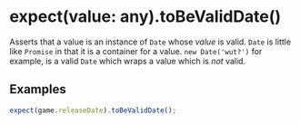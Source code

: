 # expect(value: any).toBeValidDate()

Asserts that a value is an instance of `Date` whose _value_ is valid. `Date` is little like `Promise` in that it is a
container for a value. `new Date('wut?')` for example, is a valid `Date` which wraps a value which is _not_ valid.

## Examples

```js
expect(game.releaseDate).toBeValidDate();
```
